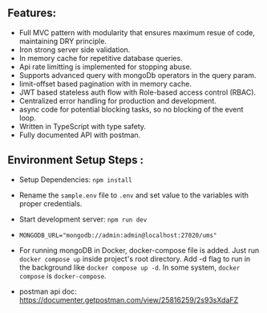## Features:

- Full MVC pattern with modularity that ensures maximum resue of code, maintaining DRY principle.
- Iron strong server side validation.
- In memory cache for repetitive database queries.
- Api rate limitting is implemented for stopping abuse.
- Supports advanced query with mongoDb operators in the query param.
- limit-offset based pagination with in memory cache.
- JWT based stateless auth flow with Role-based access control (RBAC).
- Centralized error handling for production and development.
- async code for potential blocking tasks, so no blocking of the event loop.
- Written in TypeScript with type safety.
- Fully documented API with postman.

## Environment Setup Steps :

- Setup Dependencies: `npm install`

- Rename the `sample.env` file to `.env` and set value to the variables with proper credentials.

- Start development server: `npm run dev`

- `MONGODB_URL="mongodb://admin:admin@localhost:27020/ums"`

- For running mongoDB in Docker, docker-compose file is added. Just run `docker compose up` inside project's root directory. Add -d flag to run in the background like `docker compose up -d`. In some system, `docker compose` is `docker-compose`.
- postman api doc: https://documenter.getpostman.com/view/25816259/2s93sXdaFZ
